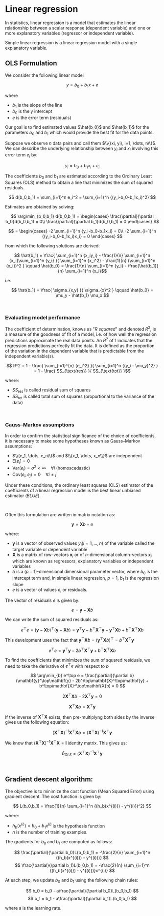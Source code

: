 # Linear regression
In statistics, linear regression is a model that estimates the linear relationship between a scalar response (dependent variable) and one or more explanatory variables (regressor or independent variable).

Simple linear regression is a linear regression model with a single explanatory variable.

## OLS Formulation
We consider the following linear model

$$ y = b_0 + b_1x + e $$

where
- $b_1$ is the slope of the line
- $b_0$ is the y intercept
- $e$ is the error term (residuals)

Our goal is to find estimated values $\hat{b_0}$ and $\hat{b_1}$ for the parameters $b_0$ and $b_1$ which would provide the best fit for the data points.

Suppose we observe $n$ data pairs and call them $\\{(xi, yi), i=1, \dots, n\\}$. We can describe the underlying relationship between $y_i$ and $x_i$ involving this error term $e_i$ by:

$$ y_i = b_0 + b_1x_i + e_i $$

The coefficients $b_0$ and $b_1$ are estimated according to the Ordinary Least Squares (OLS) method to obtain a line that minimizes the sum of squared residuals.

$$ d(b_0,b_1) = \sum_{i=1}^n e_i^2 = \sum_{i=1}^n {(y_i-b_0-b_1x_i)^2} $$

Estimates are obtained by solving:

$$ \arg\min_{b_0,b_1} d(b_0,b_1) =
  \begin{cases}
    \frac{\partial}{\partial b_0}d(b_0,b_1) = 0\\
    \frac{\partial}{\partial b_1}d(b_0,b_1) = 0 
  \end{cases} $$
  
$$ = \begin{cases}
    -2 \sum_{i=1}^n {y_i-b_0-b_1x_i} = 0\\
    -2 \sum_{i=1}^n {(y_i-b_0-b_1x_i)x_i} = 0 
  \end{cases} $$

from which the following solutions are derived:

$$ \hat{b_1} = \frac{ \sum_{i=1}^n {x_iy_i} - \frac{1}{n} \sum_{i=1}^n {x_i}\sum_{i=1}^n {y_i} }{ \sum_{i=1}^n {x_i^2} - \frac{1}{n} (\sum_{i=1}^n {x_i})^2 } \qquad \hat{b_0} = \frac{1}{n} \sum_{i=1}^n {y_i} - \frac{\hat{b_1}}{n} \sum_{i=1}^n {x_i}$$

i.e. 

$$ \hat{b_1} = \frac{ \sigma_{x,y} }{ \sigma_{x}^2 } \qquad \hat{b_0} = \mu_y - \hat{b_1} \mu_x $$

&nbsp;

### Evaluating model performance
The coefficient of determination, knows as "_R squared_" and denoted $R^2$, is a measure of the goodness of fit of a model, i.e. of how well the regression predictions approximate the real data points. An $R^2$ of 1 indicates that the regression predictions perfectly fit the data. It is defined as the proportion of the variation in the dependent variable that is predictable from the independent variable(s).

$$ R^2 = 1 - \frac{ \sum_{i=1}^{n} {e_i^2} }{ \sum_{i=1}^n {(y_i - \mu_y)^2} } = 1 - \frac{ SS_{\text{res}} }{ SS_{\text{tot}} }$$

where:
- $SS_\text{res}$ is called residual sum of squares
- $SS_\text{tot}$ is called total sum of squares (proportional to the variance of the data)

&nbsp;

### Gauss–Markov assumptions
In order to confirm the statistical significance of the choice of coefficients, it is necessary to make some hypotheses known as Gauss–Markov assumptions:
- $\\{e_1, \dots, e_n\\}$ and $\\{x_1, \dots, x_n\\}$ are independent
- $\text{E}[e_i]=0$
- $\text{Var}(e_i)=\sigma^2 \lt \infty \quad \forall i$ (homoscedastic)
- $\text{Cov}(e_i,e_j)=0 \quad \forall i \neq j$

Under these conditions, the ordinary least squares (OLS) estimator of the coefficients of a linear regression model is the best linear unbiased estimator (_BLUE_).

&nbsp;

Often this formulation are written in matrix notation as:

$$ \mathbf{y} = \mathbf{X}b + e $$

where:
- $\mathbf{y}$ is a vector of observed values $y_i (i=1, \dots, n)$ of the variable called the target variable or dependent variable
- $\mathbf{X}$ is a matrix of row-vectors $\mathbf{x}_i$ or of $n$-dimensional column-vectors $\mathbf{x}_j$ which are known as regressors, explanatory variables or independent variables
- $b$ is a $(p+1)$-dimensional dimensional parameter vector, where $b_0$ is the intercept term and, in simple linear regression, $p=1$, $b_1$ is the regression slope
- $e$ is a vector of values $e_i$ or residuals.

The vector of residuals $e$ is given by:

$$ e = \mathbf{y} - \mathbf{X}b $$

We can write the sum of squared residuals as:

$$ e^\top e = (\mathbf{y} - \mathbf{X}b)^\top(\mathbf{y} - \mathbf{X}b) = \mathbf{y}^\top\mathbf{y} - b^\top\mathbf{X}^\top\mathbf{y} - \mathbf{y}^\top\mathbf{X}b + b^\top\mathbf{X}^\top\mathbf{X}b $$

This development uses the fact that $\mathbf{y}^\top\mathbf{X}b = (\mathbf{y}^\top\mathbf{X}b)^\top = b^\top\mathbf{X}^\top\mathbf{y}$

$$ e^\top e = \mathbf{y}^\top\mathbf{y} - 2b^\top\mathbf{X}^\top\mathbf{y} + b^\top\mathbf{X}^\top\mathbf{X}b $$

To find the coefficients that minimizes the sum of squared residuals, we need to take the derivative of $e^\top e$ with respect to $b$

$$ \arg\min_{b} e^\top e = \frac{\partial}{\partial b} (\mathbf{y}^\top\mathbf{y} - 2b^\top\mathbf{X}^\top\mathbf{y} + b^\top\mathbf{X}^\top\mathbf{X}b) = 0 $$

$$ 2\mathbf{X}^\top\mathbf{X}b -2\mathbf{X}^\top\mathbf{y} = 0 $$

$$ \mathbf{X}^\top\mathbf{X}b = \mathbf{X}^\top\mathbf{y} $$

If the inverse of $\mathbf{X}^\top\mathbf{X}$ exists, then pre-multiplyng both sides by the inverse gives us the following equation:

$$ (\mathbf{X}^\top\mathbf{X})^{-1}\mathbf{X}^\top\mathbf{X}b = (\mathbf{X}^\top\mathbf{X})^{-1}\mathbf{X}^\top\mathbf{y} $$

We know that $(\mathbf{X}^\top\mathbf{X})^{-1} \mathbf{X}^\top\mathbf{X} = \mathbf{I}$ identity matrix. This gives us:

$$ \hat{b}_{OLS} = (\mathbf{X}^\top\mathbf{X})^{-1}\mathbf{X}^\top\mathbf{y} $$

&nbsp;

## Gradient descent algorithm:
The objective is to minimize the cost function (Mean Squared Error) using gradient descent. The cost function is given by:

$$ L(b_0,b_1) = \frac{1}{n} \sum_{i=1}^n {(h_b(x^{(i)}) - y^{(i)})^2} $$

where:
- $h_b(x^{(i)}) = b_0 + b_1x^{(i)}$ is the hypothesis function
- $n$ is the number of training examples.

The gradients for $b_0$ and $b_1$ are computed as follows:

$$ \frac{\partial}{\partial b_0}L(b_0,b_1) = -\frac{2}{n} \sum_{i=1}^n {(h_b(x^{(i)}) - y^{(i)})} $$
$$ \frac{\partial}{\partial b_1}L(b_0,b_1) = -\frac{2}{n} \sum_{i=1}^n {(h_b(x^{(i)}) - y^{(i)})}x^{(i)} $$

At each step, we update $b_0$ and $b_1$ using the following chain rules:

$$ b_0 = b_0 - a\frac{\partial}{\partial b_0}L(b_0,b_1) $$
$$ b_1 = b_1 - a\frac{\partial}{\partial b_1}L(b_0,b_1) $$

where a is the learning rate.
